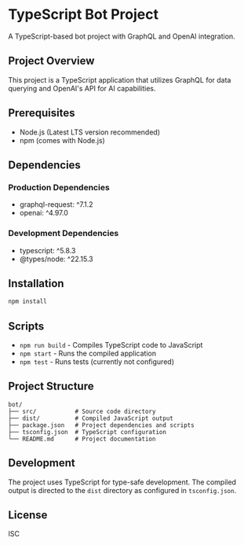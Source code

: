# TypeScript Bot Project

A TypeScript-based bot project with GraphQL and OpenAI integration.

## Project Overview

This project is a TypeScript application that utilizes GraphQL for data querying and OpenAI's API for AI capabilities.

## Prerequisites

- Node.js (Latest LTS version recommended)
- npm (comes with Node.js)

## Dependencies

### Production Dependencies
- graphql-request: ^7.1.2
- openai: ^4.97.0

### Development Dependencies
- typescript: ^5.8.3
- @types/node: ^22.15.3

## Installation

```bash
npm install
```

## Scripts

- `npm run build` - Compiles TypeScript code to JavaScript
- `npm start` - Runs the compiled application
- `npm test` - Runs tests (currently not configured)

## Project Structure

```
bot/
├── src/           # Source code directory
├── dist/          # Compiled JavaScript output
├── package.json   # Project dependencies and scripts
├── tsconfig.json  # TypeScript configuration
└── README.md      # Project documentation
```

## Development

The project uses TypeScript for type-safe development. The compiled output is directed to the `dist` directory as configured in `tsconfig.json`.

## License

ISC